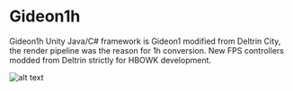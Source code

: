 # Gideon1h
Gideon1h Unity Java/C# framework is Gideon1 modified from Deltrin City, the render pipeline was the reason for 1h conversion. New FPS controllers modded from Deltrin strictly for HBOWK development.

![alt text](https://github.com/AlienCyberCoat/Gideon1H/blob/662fc68735cced12147acff456ac41cc78f575db/gideon1h.jpg)

